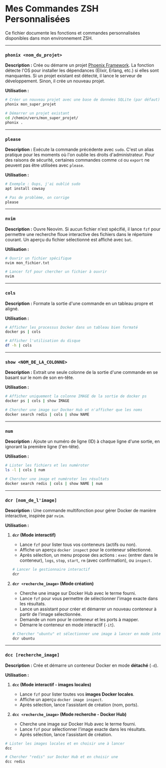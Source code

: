 # Mes Commandes ZSH Personnalisées

Ce fichier documente les fonctions et commandes personnalisées disponibles dans mon environnement ZSH.

---

### `phonix <nom_du_projet>`

**Description :** Crée ou démarre un projet [Phoenix Framework](https://www.phoenixframework.org/). La fonction détecte l'OS pour installer les dépendances (Elixir, Erlang, etc.) si elles sont manquantes. Si un projet existant est détecté, il lance le serveur de développement. Sinon, il crée un nouveau projet.

**Utilisation :**
```bash
# Créer un nouveau projet avec une base de données SQLite (par défaut)
phonix mon_super_projet

# Démarrer un projet existant
cd /chemin/vers/mon_super_projet/
phonix .
```

---

### `please`

**Description :** Exécute la commande précédente avec `sudo`. C'est un alias pratique pour les moments où l'on oublie les droits d'administrateur. Pour des raisons de sécurité, certaines commandes comme `cd` ou `export` ne peuvent pas être utilisées avec `please`.

**Utilisation :**
```bash
# Exemple : Oups, j'ai oublié sudo
apt install cowsay

# Pas de problème, on corrige
please
```

---

### `nvim`

**Description :** Ouvre Neovim. Si aucun fichier n'est spécifié, il lance `fzf` pour permettre une recherche floue interactive des fichiers dans le répertoire courant. Un aperçu du fichier sélectionné est affiché avec `bat`.

**Utilisation :**
```bash
# Ouvrir un fichier spécifique
nvim mon_fichier.txt

# Lancer fzf pour chercher un fichier à ouvrir
nvim
```

---

### `cols`

**Description :** Formate la sortie d'une commande en un tableau propre et aligné.

**Utilisation :**
```bash
# Afficher les processus Docker dans un tableau bien formaté
docker ps | cols

# Afficher l'utilisation du disque
df -h | cols
```

---

### `show <NOM_DE_LA_COLONNE>`

**Description :** Extrait une seule colonne de la sortie d'une commande en se basant sur le nom de son en-tête.

**Utilisation :**
```bash
# Afficher uniquement la colonne IMAGE de la sortie de docker ps
docker ps | cols | show IMAGE

# Chercher une image sur Docker Hub et n'afficher que les noms
docker search redis | cols | show NAME
```

---

### `num`

**Description :** Ajoute un numéro de ligne (ID) à chaque ligne d'une sortie, en ignorant la première ligne (l'en-tête).

**Utilisation :**
```bash
# Lister les fichiers et les numéroter
ls -l | cols | num

# Chercher une image et numéroter les résultats
docker search redis | cols | show NAME | num
```

---

### `dcr [nom_de_l'image]`

**Description :** Une commande multifonction pour gérer Docker de manière interactive, inspirée par `nvim`.

**Utilisation :**

1.  **`dcr` (Mode interactif)**
    -   Lance `fzf` pour lister tous vos conteneurs (actifs ou non).
    -   Affiche un aperçu `docker inspect` pour le conteneur sélectionné.
    -   Après sélection, un menu propose des actions : `exec` (entrer dans le conteneur), `logs`, `stop`, `start`, `rm` (avec confirmation), ou `inspect`.

    ```bash
    # Lancer le gestionnaire interactif
    dcr
    ```

2.  **`dcr <recherche_image>` (Mode création)**
    -   Cherche une image sur Docker Hub avec le terme fourni.
    -   Lance `fzf` pour vous permettre de sélectionner l'image exacte dans les résultats.
    -   Lance un assistant pour créer et démarrer un nouveau conteneur à partir de l'image sélectionnée.
    -   Demande un nom pour le conteneur et les ports à mapper.
    -   Démarre le conteneur en mode interactif (`-it`).

    ```bash
    # Chercher "ubuntu" et sélectionner une image à lancer en mode interactif
    dcr ubuntu
    ```

---

### `dcc [recherche_image]`

**Description :** Crée et démarre un conteneur Docker en mode **détaché** (`-d`).

**Utilisation :**

1.  **`dcc` (Mode interactif - images locales)**
    -   Lance `fzf` pour lister toutes vos **images Docker locales**.
    -   Affiche un aperçu `docker image inspect`.
    -   Après sélection, lance l'assistant de création (nom, ports).

2.  **`dcc <recherche_image>` (Mode recherche - Docker Hub)**
    -   Cherche une image sur Docker Hub avec le terme fourni.
    -   Lance `fzf` pour sélectionner l'image exacte dans les résultats.
    -   Après sélection, lance l'assistant de création.

```bash
# Lister les images locales et en choisir une à lancer
dcc

# Chercher "redis" sur Docker Hub et en choisir une
dcc redis
```
```